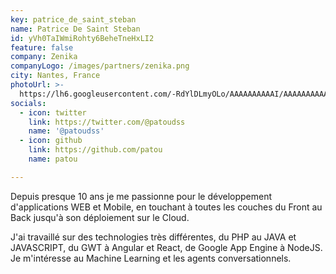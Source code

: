 ```yaml
---
key: patrice_de_saint_steban
name: Patrice De Saint Steban
id: yVh0TaIWmiRohty6BeheTneHxLI2
feature: false
company: Zenika
companyLogo: /images/partners/zenika.png
city: Nantes, France
photoUrl: >-
  https://lh6.googleusercontent.com/-RdYlDLmyOLo/AAAAAAAAAAI/AAAAAAAAAAc/KyxC3C3XSwc/photo.jpg
socials:
  - icon: twitter
    link: https://twitter.com/@patoudss
    name: '@patoudss'
  - icon: github
    link: https://github.com/patou
    name: patou

---
```


Depuis presque 10  ans je me passionne pour le développement d'applications WEB et Mobile, en touchant à toutes les couches du Front au Back jusqu'à son déploiement sur le Cloud.

J'ai travaillé sur des technologies très différentes, du PHP au JAVA et JAVASCRIPT, du GWT à Angular et React, de Google App Engine à NodeJS.
Je m'intéresse au Machine Learning et les agents conversationnels.
